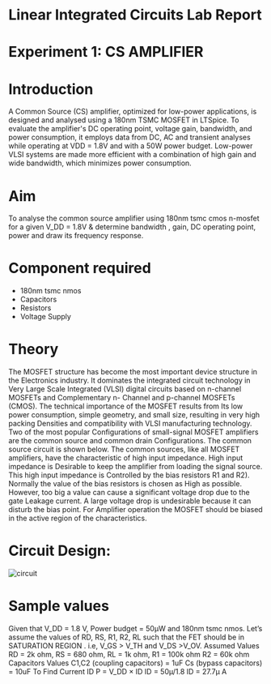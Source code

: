 # Linear Integrated Circuits Lab Report
# Experiment 1: CS AMPLIFIER
# Introduction
A Common Source (CS) amplifier, optimized for low-power applications, is designed and analysed using a 180nm TSMC MOSFET in LTSpice. To evaluate the amplifier's DC operating point, voltage gain, bandwidth, and power consumption, it employs data from DC, AC and transient analyses while operating at VDD = 1.8V and with a 50W power budget. Low-power VLSI systems are made more efficient with a combination of high gain and wide bandwidth, which minimizes power consumption.
# Aim
 To analyse the common source amplifier using 180nm tsmc  cmos n-mosfet for a given V_DD = 1.8V & determine bandwidth , gain, DC operating point, power and draw its frequency response.
# Component required 
* 180nm tsmc nmos
* Capacitors
* Resistors
* Voltage Supply
# Theory
The MOSFET structure has become the most important device structure in the Electronics industry. It dominates the integrated circuit technology in Very Large Scale Integrated (VLSI) digital circuits based on n-channel MOSFETs and Complementary n- Channel and p-channel MOSFETs (CMOS). The technical importance of the MOSFET results from Its low power consumption, simple geometry, and small size, resulting in very high packing Densities and compatibility with VLSI manufacturing technology. Two of the most popular Configurations of small-signal MOSFET amplifiers are the common source and common drain Configurations. The common source circuit is shown below. The common sources, like all MOSFET amplifiers, have the characteristic of high input impedance. High input impedance is Desirable to keep the amplifier from loading the signal source. This high input impedance is Controlled by the bias resistors R1 and R2). Normally the value of the bias resistors is chosen as High as possible. However, too big a value can cause a significant voltage drop due to the gate Leakage current. A large voltage drop is undesirable because it can disturb the bias point. For Amplifier operation the MOSFET should be biased in the active region of the characteristics. 
# Circuit Design:
![circuit](https://github.com/user-attachments/assets/8c68aa7b-da03-47d5-9af7-b50650b90725)

# Sample values
Given that V_DD = 1.8 V, Power budget = 50µW and 180nm tsmc nmos.
Let’s assume the values of RD, RS, R1, R2, RL such that the FET should be in SATURATION REGION .
i.e, V_GS > V_TH  and V_DS >V_OV.
Assumed Values 
RD = 2k ohm, RS = 680 ohm, RL = 1k ohm, R1 = 100k ohm
R2 = 60k ohm
Capacitors Values 
C1,C2 (coupling capacitors) = 1uF
Cs (bypass capacitors) = 10uF
To Find Current ID
P = V_DD × ID
ID = 50µ/1.8
ID = 27.7µ A
